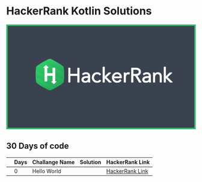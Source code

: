 # HackerRank Kotlin Solutions

![Logo](https://github.com/isilay-subasi/HackerRank_Kotlin_Solutions/blob/main/images/logo.png)


## 30 Days of code

|  | Days |  Challange Name | Solution | HackerRank Link |
|--|--|--|--|--|
|  | 0 | Hello World |   | [HackerRank Link](https://www.hackerrank.com/challenges/30-hello-world/problem?isFullScreen=true) |


